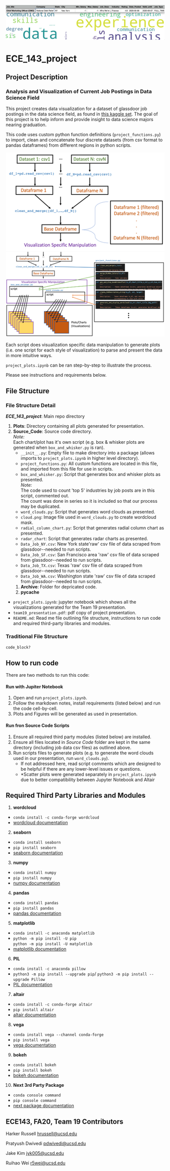 ![data to vis](https://github.com/pkd25395/ECE_143_project/blob/main/RM_Images/data-to-vis.png)  
# ECE_143_project
## Project Description
  
### Analysis  and Visualization of Current Job Postings in Data Science Field
This project creates data visualization for a dataset of glassdoor job postings in the data science field, as found in [this kaggle set](https://www.kaggle.com/atharvap329/glassdoor-data-science-job-data). The goal of this project is to help inform and provide insight to data science majors nearing graduation.

This code uses custom python function definitions (`project_functions.py`) to import, clean and concatenate four discrete datasets (from csv format to pandas dataframes) from different regions in python scripts.  

![data process](https://github.com/pkd25395/ECE_143_project/blob/main/RM_Images/data_process.png)
![other process](https://github.com/pkd25395/ECE_143_project/blob/main/RM_Images/other_process.png)

Each script does visualization specific data manipulation to generate plots (i.e. one script for each style of visualization) to parse and present the data in more intuitive ways.  
 
`project_plots.ipynb` can be ran step-by-step to illustrate the process.
     
Please see instructions and requirements below.

## File Structure

### File Structure Detail
***ECE_143_project***: Main repo directory
1. **Plots**: Directory containing all plots generated for presentation.  
1. **Source_Code**: Source code directory.  
*Note:*\
Each chart/plot has it's own script (e.g. box & whisker plots are generated when `box_and_whisker.py` is ran).  
     - `__init__.py`: Empty file to make directory into a package (allows imports to `project_plots.ipynb` in higher level directory).  
     - `project_functions.py`: All custom functions are located in this file, and imported from this file for use in scripts.  
     - `box_and_whisker.py`: Script that generates box and whisker plots as presented.  
     *Note:*\
     The code used to count 'top 5' industries by job posts are in this script, commented out.\
     The count was done in series so it is included so that our process may be duplicated.  
     - `word_clouds.py`: Script that generates word clouds as presented.  
     - `cloud.png`: Image file used in `word_clouds.py` to create wordcloud mask.  
     - `radial_column_chart.py`: Script that generates radial column chart as presented.  
     - `radar_chart`: Script that generates radar charts as presented.  
     - `Data_Job_NY.csv`: New York state'raw' csv file of data scraped from glassdoor--needed to run scripts.  
     - `Data_Job_SF.csv`: San Francisco area 'raw' csv file of data scraped from glassdoor--needed to run scripts.  
     - `Data_Job_TX.csv`: Texas 'raw' csv file of data scraped from glassdoor--needed to run scripts.  
     - `Data_Job_WA.csv`: Washington state 'raw' csv file of data scraped from glassdoor--needed to run scripts.  
     1. **Archive**: Folder for depricated code.
     2. **__pycache__**   
 - `project_plots.ipynb`: jupyter notebook which shows all the visualizations generated for the Team 19 presentation.  
 - `team19_presentation.pdf`: pdf copy of project presentation.
 - `README.md`: Read me file outlining file structure, instructions to run code and required third-party libraries and modules.

 ### Traditional File Structure
 ```
 code_block?
 ```



## How to run code
There are two methods to run this code:
#### Run with Jupiter Notebook
1. Open and run `project_plots.ipynb`.  
2. Follow the markdown notes, install requirements (listed below) and run the code cell-by-cell.
3. Plots and Figures will be generated as used in presentation.
#### Run fron Source Code Scripts
1. Ensure all required third party modules (listed below) are installed.
2. Ensure all files located in *Source Code* folder are kept in the same directory (including job data csv files) as outlined above. 
3. Run scripts files to generate plots (e.g. to generate the word clouds used in our presentation, run `word_clouds.py`).  
     - If not addressed here, read script comments which are designed to be helpful if there are any lower-level issues or questions. 
     - *Scatter plots were generated separately in `project_plots.ipynb` due to better compatibility between Jupyter Notebook and Altair

## Required Third Party Libraries and Modules
1. **wordcloud**
 - `conda install -c conda-forge wordcloud`
 - [wordcloud documentation](https://anaconda.org/conda-forge/wordcloud)
2. **seaborn**  
 - `conda install seaborn`
 - `pip install seaborn`
 - [seaborn documentation](https://seaborn.pydata.org/installing.html)  
3. **numpy**  
 - `conda install numpy`  
 - `pip install numpy`  
 - [numpy documentation](https://numpy.org/install/)  
4. **pandas**  
 - `conda install pandas`  
 - `pip install pandas`  
 - [pandas documentation](https://pandas.pydata.org/pandas-docs/stable/getting_started/install.html)  
5. **matplotlib**  
 - `conda install -c anaconda matplotlib`
 - `python -m pip install -U pip`\
    `python -m pip install -U matplotlib`  
 - [matplotlib documentation](https://matplotlib.org/3.3.3/users/installing.html)  
6. **PIL**  
 - `conda install -c anaconda pillow`
 - `python3 -m pip install --upgrade pip`/
    `python3 -m pip install --upgrade Pillow`  
 - [PIL documentation](https://github.com/python-pillow/Pillow/)  
7. **altair**  
 - `conda install -c conda-forge altair`
 - `pip install altair`  
 - [altair documentation](https://altair-viz.github.io/getting_started/installation.html) 
8. **vega**  
 - `conda install vega --channel conda-forge`  
 - `pip install vega`
 - [vega documentation](https://vega.github.io/vega/) 
9. **bokeh**  
 - `conda install bokeh`
 - `pip install bokeh`
 - [bokeh documentation](https://docs.bokeh.org/en/latest/docs/installation.html)
10. **Next 3rd Party Package**  
 - `conda console command`  
 - `pip console command`  
 - [next package documentation](https://insert-link-here)  

 ## ECE143, FA20, Team 19 Contributors   
Harker Russell <hrussell@ucsd.edu>  

Pratyush Dwivedi <pdwivedi@ucsd.edu>  

Jake Kim <jyk005@ucsd.edu>  

Ruihao Wei <r5wei@ucsd.edu>  

 
